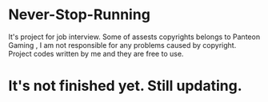 # Never-Stop-Running

It's project for job interview. Some of assests copyrights belongs to Panteon Gaming , I am not responsible for any problems caused by copyright. Project codes written by me and they are free to use.

# It's not finished yet. Still updating.

